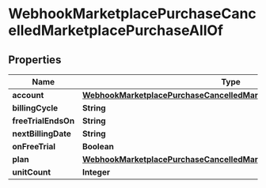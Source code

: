 

# WebhookMarketplacePurchaseCancelledMarketplacePurchaseAllOf


## Properties

| Name | Type | Description | Notes |
|------------ | ------------- | ------------- | -------------|
|**account** | [**WebhookMarketplacePurchaseCancelledMarketplacePurchaseAllOfAccount**](WebhookMarketplacePurchaseCancelledMarketplacePurchaseAllOfAccount.md) |  |  [optional] |
|**billingCycle** | **String** |  |  [optional] |
|**freeTrialEndsOn** | **String** |  |  [optional] |
|**nextBillingDate** | **String** |  |  |
|**onFreeTrial** | **Boolean** |  |  [optional] |
|**plan** | [**WebhookMarketplacePurchaseCancelledMarketplacePurchaseAllOfPlan**](WebhookMarketplacePurchaseCancelledMarketplacePurchaseAllOfPlan.md) |  |  [optional] |
|**unitCount** | **Integer** |  |  [optional] |




